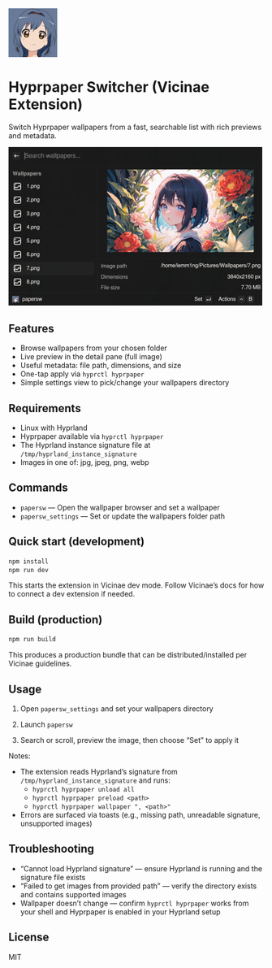 <img src="assets/extension_icon.png" alt="Hyprpaper Switcher icon" width="96" />

# Hyprpaper Switcher (Vicinae Extension)

Switch Hyprpaper wallpapers from a fast, searchable list with rich previews and metadata.

<img src="assets/preview.png" alt="Hyprpaper Switcher preview" width="500" />

## Features

- Browse wallpapers from your chosen folder
- Live preview in the detail pane (full image)
- Useful metadata: file path, dimensions, and size
- One-tap apply via `hyprctl hyprpaper`
- Simple settings view to pick/change your wallpapers directory

## Requirements

- Linux with Hyprland
- Hyprpaper available via `hyprctl hyprpaper`
- The Hyprland instance signature file at `/tmp/hyprland_instance_signature`
- Images in one of: jpg, jpeg, png, webp

## Commands

- `papersw` — Open the wallpaper browser and set a wallpaper
- `papersw_settings` — Set or update the wallpapers folder path

## Quick start (development)

```bash
npm install
npm run dev
```

This starts the extension in Vicinae dev mode. Follow Vicinae’s docs for how to connect a dev extension if needed.

## Build (production)

```bash
npm run build
```

This produces a production bundle that can be distributed/installed per Vicinae guidelines.

## Usage

1. Open `papersw_settings` and set your wallpapers directory

2. Launch `papersw`

3. Search or scroll, preview the image, then choose “Set” to apply it

Notes:

- The extension reads Hyprland’s signature from `/tmp/hyprland_instance_signature` and runs:
  - `hyprctl hyprpaper unload all`
  - `hyprctl hyprpaper preload <path>`
  - `hyprctl hyprpaper wallpaper ", <path>"`
- Errors are surfaced via toasts (e.g., missing path, unreadable signature, unsupported images)

## Troubleshooting

- “Cannot load Hyprland signature” — ensure Hyprland is running and the signature file exists
- “Failed to get images from provided path” — verify the directory exists and contains supported images
- Wallpaper doesn’t change — confirm `hyprctl hyprpaper` works from your shell and Hyprpaper is enabled in your Hyprland setup

## License

MIT
